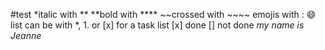 #test
*italic with **
**bold with ****
~~crossed with ~~~~
emojis with : :smile:
list can be with *, 1. or [x] for a task list
[x] done
[] not done
_*my name is Jeanne*_
